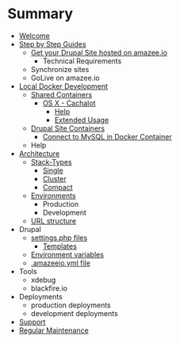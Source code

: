 # Summary

* [Welcome](README.md)
* [Step by Step Guides](step_by_step_guides.md)
   * [Get your Drupal Site hosted on amazee.io](get_your_drupal_site_hosted_on_amazeeio.md)
       * Technical Requirements
   * Synchronize sites
   * GoLive on amazee.io
* [Local Docker Development](local_docker_development.md)
   * [Shared Containers](local_docker_development/shared_containers.md)
       * [OS X - Cachalot](local_docker_development/os_x_cachalot.md)
           * [Help](local_docker_development/os_x_cachalot/help.md)
           * [Extended Usage](local_docker_development/os_x_cachalot/extended_usage.md)
   * [Drupal Site Containers](local_docker_development/drupal_site_containers.md)
       * [Connect to MySQL in Docker Container](local_docker_development/connect_to_mysql_from_external.md)
   * Help
* [Architecture](architecture.md)
   * [Stack-Types](stack-types.md)
       * [Single](architecture/stack-types/single.md)
       * [Cluster](cluster.md)
       * [Compact](compact.md)
   * [Environments](environments.md)
       * Production
       * Development
   * [URL structure](url_structure.md)
* Drupal
   * [settings.php files](settingsphp_files.md)
       * [Templates](templates.md)
   * [Environment variables](environment_variables.md)
   * [.amazeeio.yml file](amazeeioyml_file.md)
* Tools
   * xdebug
   * blackfire.io
* Deployments
   * production deployments
   * development deployments
* [Support](support.md)
* [Regular Maintenance](regular_maintenance.md)

